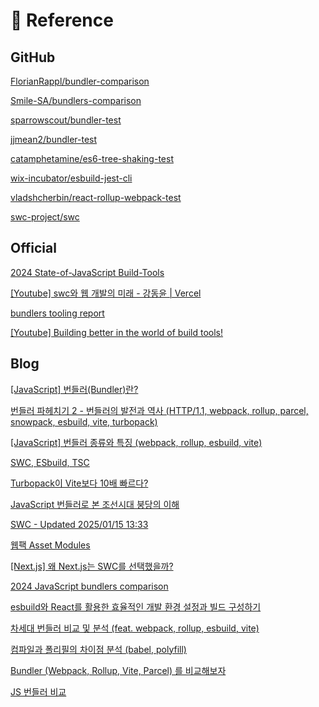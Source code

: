 # 📖 Reference

## GitHub

[FlorianRappl/bundler-comparison](https://github.com/FlorianRappl/bundler-comparison/tree/master)

[Smile-SA/bundlers-comparison](https://github.com/Smile-SA/bundlers-comparison/tree/main)

[sparrowscout/bundler-test](https://github.com/sparrowscout/bundler-test/tree/master)

[jjmean2/bundler-test](https://github.com/jjmean2/bundler-test/tree/main)

[catamphetamine/es6-tree-shaking-test](https://github.com/catamphetamine/es6-tree-shaking-test/tree/master)

[wix-incubator/esbuild-jest-cli](https://github.com/wix-incubator/esbuild-jest-cli/tree/master)

[vladshcherbin/react-rollup-webpack-test](https://github.com/vladshcherbin/react-rollup-webpack-test)

[swc-project/swc](https://github.com/swc-project/swc)

## Official

[2024 State-of-JavaScript Build-Tools](https://2024.stateofjs.com/en-US/libraries/build_tools/)

[[Youtube] swc와 웹 개발의 미래 - 강동윤 | Vercel](https://www.youtube.com/watch?v=4RJxyGJQe4o)

[bundlers tooling report](https://bundlers.tooling.report/)

[[Youtube] Building better in the world of build tools!](https://www.youtube.com/watch?v=vsMJiNtQWvw)

## Blog

[[JavaScript] 번들러(Bundler)란?](https://blog.leehov.in/24)

[번들러 파헤치기 2 - 번들러의 발전과 역사 (HTTP/1.1, webpack, rollup, parcel, snowpack, esbuild, vite, turbopack)](https://deemmun.tistory.com/87)

[[JavaScript] 번들러 종류와 특징 (webpack, rollup, esbuild, vite)](https://velog.io/@heisje/JavaScript-%EB%B2%88%EB%93%A4%EB%9F%AC-%EC%A2%85%EB%A5%98%EC%99%80-%ED%8A%B9%EC%A7%95-webpackrollupesbuildvite)

[SWC, ESbuild, TSC](https://velog.io/@wns450/SWC-ESbuild-TSC)

[Turbopack이 Vite보다 10배 빠르다?](https://velog.io/@sejinkim/Turbopack%EC%9D%B4-Vite%EB%B3%B4%EB%8B%A4-10%EB%B0%B0-%EB%B9%A0%EB%A5%B4%EB%8B%A4)

[JavaScript 번들러로 본 조선시대 붕당의 이해](https://wormwlrm.github.io/2020/08/12/History-of-JavaScript-Modules-and-Bundlers.html)

[SWC - Updated 2025/01/15 13:33](https://253eosam.oopy.io/post/swc)

[웹팩 Asset Modules](https://tecoble.techcourse.co.kr/post/2021-08-30-webpack-asset-modules/)

[[Next.js] 왜 Next.js는 SWC를 선택했을까?](https://velog.io/@hamjw0122/Next.js-%EC%99%9C-Next.js%EB%8A%94-SWC%EB%A5%BC-%EC%84%A0%ED%83%9D%ED%96%88%EC%9D%84%EA%B9%8C)

[2024 JavaScript bundlers comparison](https://tonai.github.io/blog/posts/bundlers-comparison/)

[esbuild와 React를 활용한 효율적인 개발 환경 설정과 빌드 구성하기](https://jinminkim-50502.medium.com/esbuild%EC%99%80-react%EB%A5%BC-%ED%99%9C%EC%9A%A9%ED%95%9C-%ED%9A%A8%EC%9C%A8%EC%A0%81%EC%9D%B8-%EA%B0%9C%EB%B0%9C-%ED%99%98%EA%B2%BD-%EC%84%A4%EC%A0%95%EA%B3%BC-%EB%B9%8C%EB%93%9C-%EA%B5%AC%EC%84%B1%ED%95%98%EA%B8%B0-53d2adda8910)

[차세대 번들러 비교 및 분석 (feat. webpack, rollup, esbuild, vite)](https://bepyan.github.io/blog/2023/bundlers)

[컴파일과 폴리필의 차이점 분석 (babel, polyfill)](https://happysisyphe.tistory.com/49)

[Bundler (Webpack, Rollup, Vite, Parcel) 를 비교해보자](https://velog.io/@eeeve/Bundler-Webpack-Rollup-Vite-Parcel-%EB%A5%BC-%EB%B9%84%EA%B5%90%ED%95%B4%EB%B3%B4%EC%9E%90)

[JS 번들러 비교](https://free-ko.github.io/compare-js-bundlers/)
